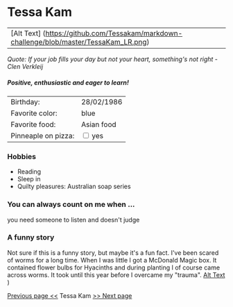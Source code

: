 # Tessa Kam
|||
--- | ---|
|[Alt Text] (https://github.com/Tessakam/markdown-challenge/blob/master/TessaKam_LR.png)

*Quote: If your job fills your day but not your heart, something's not right - Clen Verkleij*

##### Positive, enthusiastic and eager to learn!
|||
|--- | ---|
|Birthday:|28/02/1986|
|Favorite color:| blue
|Favorite food:|Asian food |
|Pinneaple on pizza:| <input type="checkbox"> yes

### Hobbies
* Reading
* Sleep in
* Quilty pleasures: Australian soap series

### You can always count on me when ...
you need someone to listen and doesn't judge

### A funny story
Not sure if this is a funny story, but maybe it's a fun fact.
I've been scared of worms for a long time. When I was little I got a McDonald Magic box. It contained flower bulbs for Hyacinths and during planting I of course came across worms. It took until this year before I overcame my "trauma".
[Alt Text](https://media.giphy.com/media/20H2mb2XvpncDGsdXj/giphy.gif)
)

[Previous page <<](https://github.com/nikkizol/markdown-challenge) Tessa Kam [>> Next page](https://github.com/victoriasof/markdown-challenge)

